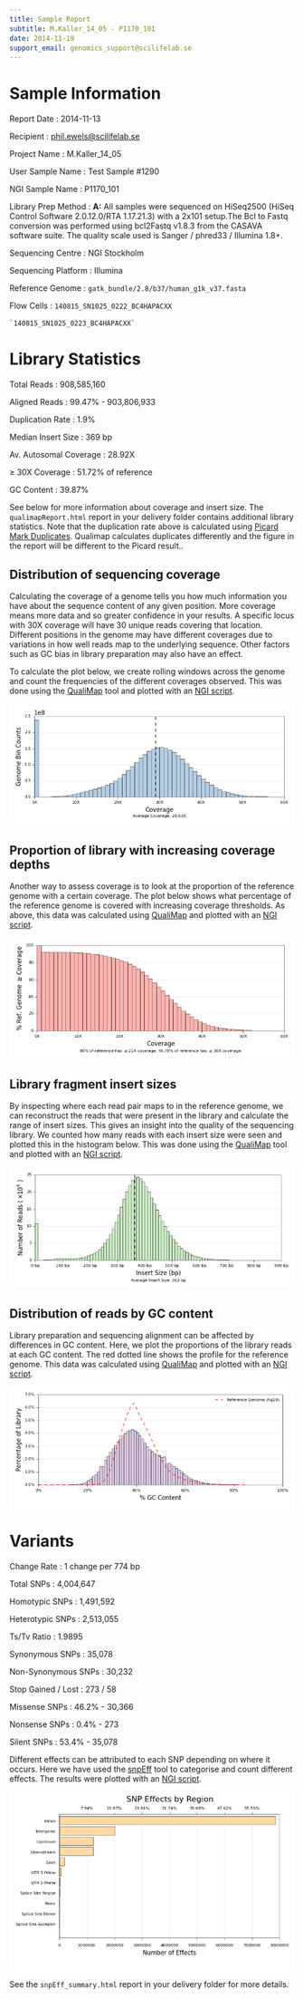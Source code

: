 ```yaml
---
title: Sample Report
subtitle: M.Kaller_14_05 - P1170_101
date: 2014-11-19
support_email: genomics_support@scilifelab.se
---
```


# Sample Information


Report Date
:   2014-11-13

Recipient
:   phil.ewels@scilifelab.se

Project Name
:   M.Kaller_14_05

User Sample Name
:   Test Sample #1290

NGI Sample Name
:   P1170_101

Library Prep Method
:   **A:** All samples were sequenced on HiSeq2500 (HiSeq Control Software
    2.0.12.0/RTA 1.17.21.3) with a 2x101 setup.The Bcl to Fastq conversion was
    performed using bcl2Fastq v1.8.3 from the CASAVA software suite. The
    quality scale used is Sanger / phred33 / Illumina 1.8+.

Sequencing Centre
:   NGI Stockholm

Sequencing Platform
:   Illumina

Reference Genome
:   `gatk_bundle/2.8/b37/human_g1k_v37.fasta`

Flow Cells
:   `140815_SN1025_0222_BC4HAPACXX`

    `140815_SN1025_0223_BC4HAPACXX`


# Library Statistics

Total Reads
:   908,585,160

Aligned Reads
:   99.47% -  903,806,933

Duplication Rate
:   1.9%

Median Insert Size
:   369 bp

Av. Autosomal Coverage
:   28.92X

&ge; 30X Coverage
:   51.72% of reference

GC Content
:   39.87%

See below for more information about coverage and insert size. The
`qualimapReport.html` report in your delivery folder contains additional library
statistics. Note that the duplication rate above is calculated using
[Picard Mark Duplicates](http://broadinstitute.github.io/picard/command-line-overview.html#MarkDuplicates).
Qualimap calculates duplicates differently and the figure in
the report will be different to the Picard result..

## Distribution of sequencing coverage
Calculating the coverage of a genome tells you how much information you have
about the sequence content of any given position. More coverage means more data
and so greater confidence in your results. A specific locus with 30X coverage
will have 30 unique reads covering that location. Different positions in the
genome may have different coverages due to variations in how well reads map to
the underlying sequence. Other factors such as GC bias in library preparation
may also have an effect.

To calculate the plot below, we create rolling windows across the genome and
count the frequencies of the different coverages observed. This was done using
the [QualiMap](http://qualimap.bioinfo.cipf.es/) tool and plotted with an
[NGI script](https://github.com/SciLifeLab/visualizations).

![Sequencing Coverage](plots/qualimap_coverage.png)

## Proportion of library with increasing coverage depths
Another way to assess coverage is to look at the proportion of the reference
genome with a certain coverage. The plot below shows what percentage of the
reference genome is covered with increasing coverage thresholds. As above, this
data was calculated using [QualiMap](http://qualimap.bioinfo.cipf.es/) and plotted
with an [NGI script](https://github.com/SciLifeLab/visualizations).

![Genome Fractional Coverage](plots/genome_fraction.png)

## Library fragment insert sizes
By inspecting where each read pair maps to in the reference genome, we can
reconstruct the reads that were present in the library and calculate the range
of insert sizes. This gives an insight into the quality of the sequencing
library. We counted how many reads with each insert size were seen and plotted
this in the histogram below. This was done using the
[QualiMap](http://qualimap.bioinfo.cipf.es/) tool and plotted with an
[NGI script](https://github.com/SciLifeLab/visualizations).

![Insert Sizes](plots/qualimap_insertsize.png)

## Distribution of reads by GC content
Library preparation and sequencing alignment can be affected by differences in
GC content. Here, we plot the proportions of the library reads at each GC
content. The red dotted line shows the profile for the reference genome. 
This data was calculated using [QualiMap](http://qualimap.bioinfo.cipf.es/)
and plotted with an [NGI script](https://github.com/SciLifeLab/visualizations).

![GC Content Distribution](plots/gc_distribution.png)

# Variants

Change Rate
:   1 change per 774 bp

Total SNPs
:   4,004,647

Homotypic SNPs
:   1,491,592

Heterotypic SNPs
:   2,513,055

Ts/Tv Ratio
:   1.9895

Synonymous SNPs
:   35,078

Non-Synonymous SNPs
:   30,232

Stop Gained / Lost
:   273 / 58

Missense SNPs
:   46.2%  -  30,366

Nonsense SNPs
:   0.4%  -  273

Silent SNPs
:   53.4%  -  35,078

Different effects can be attributed to each SNP depending on where it occurs.
Here we have used the [snpEff](http://snpeff.sourceforge.net/) tool to
categorise and count different effects. The results were plotted with an
[NGI script](https://github.com/SciLifeLab/visualizations).

![Insert Sizes](plots/snpEff_effect_regions.png)

See the `snpEff_summary.html` report in your delivery folder for more details.





